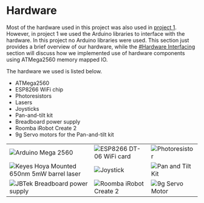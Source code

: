 # Hardware

[mega2560]: https://i.imgur.com/0AHfTha.jpg "Arduino Mega 2560"
[Arm]: https://i.imgur.com/hFEY8Czh.jpg "Pan and Tilt Kit"
[Joystick]: https://i.imgur.com/v6BjQxSh.png "Joystick"
[WiFi]: https://i.imgur.com/wN1CESyh.png "ESP8266 DT-06 WiFi card"
[Laser]: https://i.imgur.com/MQWzkdPh.jpg "Keyes Hoya Mounted 650nm 5mW barrel laser"
[Sensor]: https://i.imgur.com/2Jye8ZWh.jpg "Photoresistor"
[Roomba]: https://i.imgur.com/JqA87q9l.jpg "Roomba iRobot Create 2"
[Power]: https://i.imgur.com/99tHe93h.jpg "JBTek Breadboard power supply"
[Servo]: https://i.imgur.com/yDh0TfQh.jpg "9g Servo Motor"

Most of the hardware used in this project was also used in [project 1](/project1). However, in project 1 we used the Arduino libraries to interface with the hardware. In this project no Arduino libraries were used.  This section just provides a brief overview of our hardware, while the [#Hardware Interfacing](#hardware-interfaces) section will discuss how we implemented use of hardware components using ATMega2560 memory mapped IO.

The hardware we used is listed below.

 * ATMega2560
 * ESP8266 WiFi chip
 * Photoresistors
 * Lasers
 * Joysticks
 * Pan-and-tilt kit
 * Breadboard power supply
 * Roomba iRobot Create 2
 * 9g Servo motors for the Pan-and-tilt kit

|               |               |             |
|---------------|---------------|-------------|
| ![][mega2560] | ![][WiFi]     | ![][Sensor] |
| ![][Laser]    | ![][Joystick] | ![][Arm]    |
| ![][Power]    | ![][Roomba]   | ![][Servo] |
